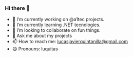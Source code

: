 ### Hi there 👋

<!--
**lucasquintanilla/lucasquintanilla** is a ✨ _special_ ✨ repository because its `README.md` (this file) appears on your GitHub profile.

Here are some ideas to get you started:
-->
- 🔭 I’m currently working on @a1tec projects.
- 🌱 I’m currently learning .NET tecnologies.
- 👯 I’m looking to collaborate on fun things.
- 💬 Ask me about my projects
- 📫 How to reach me: lucasjavierquintanilla@gmail.com
- 😄 Pronouns: luquitas

